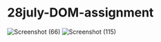 # 28july-DOM-assignment
![Screenshot (66)](https://user-images.githubusercontent.com/105298916/181765703-0e883143-ac54-48bc-8127-cfeb7f8b93e7.png)
![Screenshot (115)](https://user-images.githubusercontent.com/105298916/182581112-c0995793-8167-45b7-abf4-8431a9334d4d.png)


